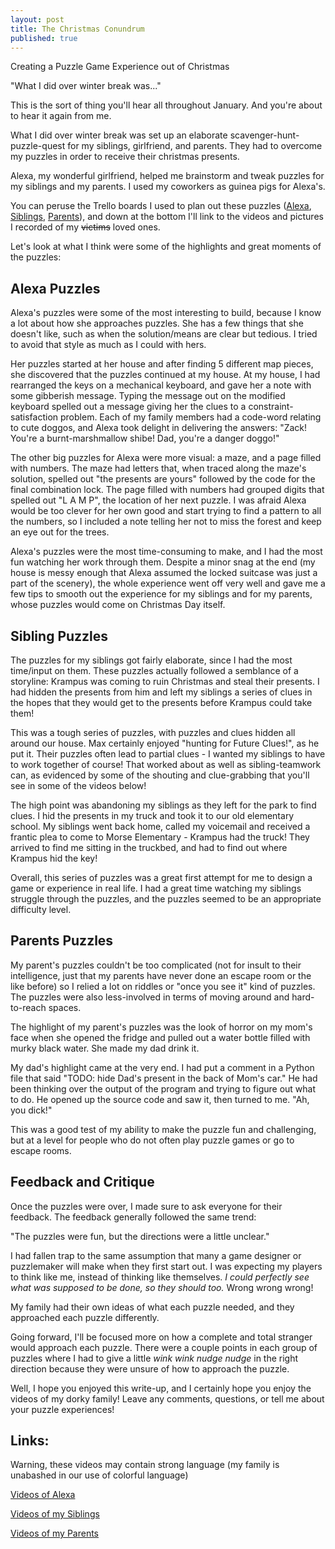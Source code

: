 ```yaml
---
layout: post
title: The Christmas Conundrum
published: true
---
```


Creating a Puzzle Game Experience out of Christmas
<!--more-->
<div class="message">
  "What I did over winter break was..."
</div>

This is the sort of thing you'll hear all throughout January. And you're about to hear it again from me.

What I did over winter break was set up an elaborate scavenger-hunt-puzzle-quest for my siblings, girlfriend, and parents. They had to overcome my puzzles in order to receive their christmas presents.

Alexa, my wonderful girlfriend, helped me brainstorm and tweak puzzles for my siblings and my parents. I used my coworkers as guinea pigs for Alexa's. 

You can peruse the Trello boards I used to plan out these puzzles (<a href="#">Alexa</a>, <a href="https://trello.com/b/f5ZvSXst/cc17-siblings">Siblings</a>, <a href="#">Parents</a>), and down at the bottom I'll link to the videos and pictures I recorded of my ~~victims~~ loved ones.

Let's look at what I think were some of the highlights and great moments of the puzzles:

## Alexa Puzzles

Alexa's puzzles were some of the most interesting to build, because I know a lot about how she approaches puzzles. She has a few things that she doesn't like, such as when the solution/means are clear but tedious. I tried to avoid that style as much as I could with hers. 

Her puzzles started at her house and after finding 5 different map pieces, she discovered that the puzzles continued at my house. At my house, I had rearranged the keys on a mechanical keyboard, and gave her a note with some gibberish message. Typing the message out on the modified keyboard spelled out a message giving her the clues to a constraint-satisfaction problem. Each of my family members had a code-word relating to cute doggos, and Alexa took delight in delivering the answers: "Zack! You're a burnt-marshmallow shibe! Dad, you're a danger doggo!"

The other big puzzles for Alexa were more visual: a maze, and a page filled with numbers. The maze had letters that, when traced along the maze's solution, spelled out "the presents are yours" followed by the code for the final combination lock. The page filled with numbers had grouped digits that spelled out "L A M P", the location of her next puzzle. I was afraid Alexa would be too clever for her own good and start trying to find a pattern to all the numbers, so I included a note telling her not to miss the forest and keep an eye out for the trees. 

Alexa's puzzles were the most time-consuming to make, and I had the most fun watching her work through them. Despite a minor snag at the end (my house is messy enough that Alexa assumed the locked suitcase was just a part of the scenery), the whole experience went off very well and gave me a few tips to smooth out the experience for my siblings and for my parents, whose puzzles would come on Christmas Day itself.


## Sibling Puzzles

The puzzles for my siblings got fairly elaborate, since I had the most time/input on them. These puzzles actually followed a semblance of a storyline: Krampus was coming to ruin Christmas and steal their presents. I had hidden the presents from him and left my siblings a series of clues in the hopes that they would get to the presents before Krampus could take them!

This was a tough series of puzzles, with puzzles and clues hidden all around our house. Max certainly enjoyed "hunting for Future Clues!", as he put it. Their puzzles often lead to partial clues - I wanted my siblings to have to work together of course! That worked about as well as sibling-teamwork can, as evidenced by some of the shouting and clue-grabbing that you'll see in some of the videos below!

The high point was abandoning my siblings as they left for the park to find clues. I hid the presents in my truck and took it to our old elementary school. My siblings went back home, called my voicemail and received a frantic plea to come to Morse Elementary - Krampus had the truck! They arrived to find me sitting in the truckbed, and had to find out where Krampus hid the key!

Overall, this series of puzzles was a great first attempt for me to design a game or experience in real life. I had a great time watching my siblings struggle through the puzzles, and the puzzles seemed to be an appropriate difficulty level. 


## Parents Puzzles

My parent's puzzles couldn't be too complicated (not for insult to their intelligence, just that my parents have never done an escape room or the like before) so I relied a lot on riddles or "once you see it" kind of puzzles. The puzzles were also less-involved in terms of moving around and hard-to-reach spaces.

The highlight of my parent's puzzles was the look of horror on my mom's face when she opened the fridge and pulled out a water bottle filled with murky black water. She made my dad drink it.

My dad's highlight came at the very end. I had put a comment in a Python file that said "TODO: hide Dad's present in the back of Mom's car." He had been thinking over the output of the program and trying to figure out what to do. He opened up the source code and saw it, then turned to me. "Ah, you dick!"

This was a good test of my ability to make the puzzle fun and challenging, but at a level for people who do not often play puzzle games or go to escape rooms.

## Feedback and Critique

Once the puzzles were over, I made sure to ask everyone for their feedback. The feedback generally followed the same trend:

<div class="message">
  "The puzzles were fun, but the directions were a little unclear."
</div>

I had fallen trap to the same assumption that many a game designer or puzzlemaker will make when they first start out. I was expecting my players to think like me, instead of thinking like themselves. _I could perfectly see what was supposed to be done, so they should too._ Wrong wrong wrong! 

My family had their own ideas of what each puzzle needed, and they approached each puzzle differently.

Going forward, I'll be focused more on how a complete and total stranger would approach each puzzle. There were a couple points in each group of puzzles where I had to give a little _wink wink nudge nudge_ in the right direction because they were unsure of how to approach the puzzle.

Well, I hope you enjoyed this write-up, and I certainly hope you enjoy the videos of my dorky family! Leave any comments, questions, or tell me about your puzzle experiences!


## Links:
Warning, these videos may contain strong language (my family is unabashed in our use of colorful language)

<a href="https://www.youtube.com/playlist?list=PLZQpCeENjEMQxG4kYuy0-FZIcePdraouf">Videos of Alexa</a>

<a href="https://www.youtube.com/playlist?list=PLZQpCeENjEMSe2bCXV0HcC_dFv244mtdq">Videos of my Siblings</a>

<a href="https://www.youtube.com/playlist?list=PLZQpCeENjEMTem0KM0ZU-8gR-CMatO-Zg">Videos of my Parents</a>
